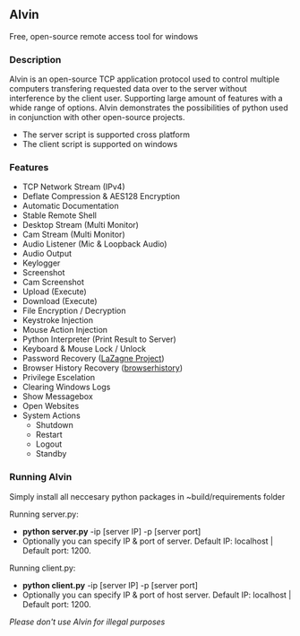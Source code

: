 ## Alvin
Free, open-source remote access tool for windows

### Description
Alvin is an open-source TCP application protocol used to control multiple computers transfering requested data over to the server without interference by the client user. Supporting large amount of features with a whide range of options. Alvin demonstrates the possibilities of python used in conjunction with other open-source projects.

* The server script is supported cross platform
* The client script is supported on windows

### Features
* TCP Network Stream (IPv4)
* Deflate Compression & AES128 Encryption
* Automatic Documentation
* Stable Remote Shell
* Desktop Stream (Multi Monitor)
* Cam Stream (Multi Monitor)
* Audio Listener (Mic & Loopback Audio)
* Audio Output
* Keylogger
* Screenshot
* Cam Screenshot
* Upload (Execute)
* Download (Execute)
* File Encryption / Decryption
* Keystroke Injection
* Mouse Action Injection
* Python Interpreter (Print Result to Server)
* Keyboard & Mouse Lock / Unlock
* Password Recovery ([LaZagne Project](https://github.com/AlessandroZ/LaZagne))
* Browser History Recovery ([browserhistory](https://github.com/kcp18/browserhistory))
* Privilege Escelation
* Clearing Windows Logs
* Show Messagebox
* Open Websites
* System Actions
  * Shutdown
  * Restart
  * Logout
  * Standby

### Running Alvin
Simply install all neccesary python packages in ~build/requirements folder

Running server.py:
* __python server.py__  -ip [server IP] -p [server port]<br>
* Optionally you can specify IP & port of server. Default IP: localhost | Default port: 1200.

Running client.py:
* __python client.py__ -ip [server IP] -p [server port]<br>
* Optionally you can specify IP & port of host server. Default IP: localhost | Default port: 1200.


_Please don't use Alvin for illegal purposes_